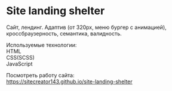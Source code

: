 # Site landing shelter  
  
Сайт, лендинг. Адаптив (от 320рх, меню бургер с анимацией), кроссбраузерность, семантика, валидность.  
  
Используемые технологии:  
HTML  
CSS(SCSS)  
JavaScript  
  
Посмотреть работу сайта:    
https://sitecreator143.github.io/site-landing-shelter
